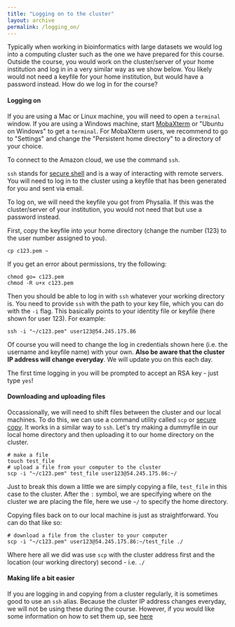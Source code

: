```yaml
---
title: "Logging on to the cluster"
layout: archive
permalink: /logging_on/
---
```


Typically when working in bioinformatics with large datasets we would log into a computing cluster such as the one we have prepared for this course. Outside the course, you would work on the cluster/server of your home institution and log in in a very similar way as we show below. You likely would not need a keyfile for your home institution, but would have a password instead. How do we log in for the course?


#### Logging on

If you are using a Mac or Linux machine, you will need to open a `terminal` window. If you are using a Windows machine, start [MobaXterm](https://mobaxterm.mobatek.net/) or "Ubuntu on Windows" to get a `terminal`. For MobaXterm users, we recommend to go to "Settings" and change the "Persistent home directory" to a directory of your choice.


To connect to the Amazon cloud, we use the command `ssh`.

`ssh` stands for [secure shell](https://en.wikipedia.org/wiki/Secure_Shell) and is a way of interacting with remote servers. You will need to log in to the cluster using a keyfile that has been generated for you and sent via email.

To log on, we will need the keyfile you got from Physalia. If this was the cluster/server of your institution, you would not need that but use a password instead.

First, copy the keyfile into your home directory (change the number (123) to the user number assigned to you).

```shell
cp c123.pem ~
```

If you get an error about permissions, try the following:

```shell
chmod go= c123.pem
chmod -R u+x c123.pem
```

Then you should be able to log in with `ssh` whatever your working directory is. You need to provide `ssh` with the path to your key file, which you can do with the `-i` flag. This basically points to your identity file or keyfile (here shown for user 123). For example:

```shell
ssh -i "~/c123.pem" user123@54.245.175.86
```

Of course you will need to change the log in credentials shown here (i.e. the username and keyfile name) with your own. **Also be aware that the cluster IP address will change everyday**. We will update you on this each day.

The first time logging in you will be prompted to accept an RSA key - just type `yes`!

#### Downloading and uploading files

Occassionally, we will need to shift files between the cluster and our local machines. To do this, we can use a command utility called `scp` or [secure copy](https://en.wikipedia.org/wiki/Secure_copy). It works in a similar way to `ssh`. Let's try making a dummyfile in our local home directory and then uploading it to our home directory on the cluster.

```shell
# make a file
touch test_file
# upload a file from your computer to the cluster
scp -i "~/c123.pem" test_file user123@54.245.175.86:~/
```
Just to break this down a little we are simply copying a file, `test_file` in this case to the cluster. After the `:` symbol, we are specifying where on the cluster we are placing the file, here we use `~/` to specify the home directory.

Copying files back on to our local machine is just as straightforward. You can do that like so:

```shell
# download a file from the cluster to your computer
scp -i "~/c123.pem" user123@54.245.175.86:~/test_file ./
```
Where here all we did was use `scp` with the cluster address first and the location (our working directory) second - i.e. `./`

#### Making life a bit easier

If you are logging in and copying from a cluster regularly, it is sometimes good to use an `ssh` alias. Because the cluster IP address changes everyday, we will not be using these during the course. However, if you would like some information on how to set them up, see [here](https://markravinet.github.io/CEES_tips_&_tricks.html)
